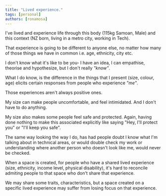 ```yaml
---
title: "Lived experience."
tags: [personal]
authors: [ronamosa]
---
```


I've lived and experience life through this body (115kg Samoan, Male) and this context (NZ born, living in a metro city, working in Tech).

That experience is going to be different to anyone else, no matter how many of those things we have in common i.e. age, ethnicity, city etc.

I don't know what it's like to be you- I have an idea, I can empathise, theorise and hypothesize, but I don't really *"know"*.

What I do know, is the difference in the things that I present (size, colour, age) elicits certain responses from people who experience *"me"*.

Those experiences aren't always positive ones.

<!-- truncate -->

My size can make people uncomfortable, and feel intimidated. And I don't have to do anything.

My size also makes some people feel safe and protected. Again, having done nothing to make this associated explicitly like saying "Hey, I'll protect you" or "I'll keep you safe".

The same way looking the way I do, has had people doubt I know what I'm talking about in technical areas, or would double check my work or understanding where another person who doesn't look like me, would never be checked.

When a space is created, for people who have a shared lived experience (size, ethnicity, income level, physical disability), it's hard to reconcile admiting people to that space who don't share that experience.

We may share some traits, characteristics, but a space created on a specific lived experience may suffer from losing focus on that experience.
